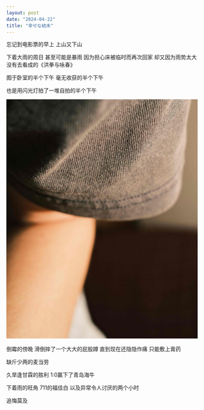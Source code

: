 ```yaml
---
layout: post
date: "2024-04-22"
title: "幸せな結末"
---
```



忘记到电影票的早上
上山又下山

下着大雨的周日
甚至可能是暴雨
因为担心床被临时而再次回家
却又因为雨势太大没有去看成的《洪拳与咏春》

囿于卧室的半个下午
毫无收获的半个下午

也是用闪光灯拍了一堆自拍的半个下午

<img alt="Home" src="/assets/posts/home.jpg" class="post-image black"/>

倒霉的傍晚
滑倒摔了一个大大的屁股蹲
直到现在还隐隐作痛
只能敷上膏药

缺斤少两的麦当劳

久旱逢甘霖的胜利
1:0赢下了青岛海牛

下着雨的旺角
711的福佳白
以及异常令人讨厌的两个小时

追悔莫及
